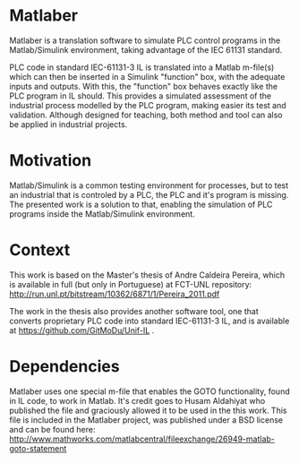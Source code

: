 Matlaber
========

Matlaber is a translation software to simulate PLC control programs in the Matlab/Simulink environment, taking advantage of the IEC 61131 standard. 

PLC code in standard IEC-61131-3 IL is translated into a Matlab m-file(s) which can then be inserted in a Simulink "function" box, with the adequate inputs and outputs. With this, the "function" box behaves exactly like the PLC program in IL should.
This provides a simulated assessment of the industrial process modelled by the PLC program, making easier its test and validation. Although designed for teaching, both method and tool can also be applied in industrial projects.

Motivation
========

Matlab/Simulink is a common testing environment for processes, but to test an industrial that is controled by a PLC, the PLC and it's program is missing. The presented work is a solution to that, enabling the simulation of PLC programs inside the Matlab/Simulink environment.

Context
========
This work is based on the Master's thesis of Andre Caldeira Pereira, which is available in full (but only in Portuguese) at FCT-UNL repository: http://run.unl.pt/bitstream/10362/6871/1/Pereira_2011.pdf

The work in the thesis also provides another software tool, one that converts proprietary PLC code into standard IEC-61131-3 IL, and is available at https://github.com/GitMoDu/Unif-IL .

Dependencies
========
Matlaber uses one special m-file that enables the GOTO functionality, found in IL code, to work in Matlab.
It's credit goes to Husam Aldahiyat who published the file and graciously allowed it to be used in the this work. 
This file is included in the Matlaber project, was published under a BSD license and can be found here: http://www.mathworks.com/matlabcentral/fileexchange/26949-matlab-goto-statement

